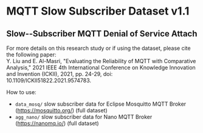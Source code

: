 # MQTT Slow Subscriber Dataset v1.1

## Slow--Subscriber MQTT Denial of Service Attach<br/>

For more details on this research study or if using the dataset, please cite the following paper: <br/>
Y. Liu and E. Al-Masri, "Evaluating the Reliability of MQTT with Comparative Analysis," 2021 IEEE 4th International Conference on Knowledge Innovation and Invention (ICKII), 2021, pp. 24-29, doi: 10.1109/ICKII51822.2021.9574783.

How to use:
 - `data_mosq/` slow subscriber data for Eclipse Mosquitto MQTT Broker (https://mosquitto.org/) (full dataset)
 - `agg_nano/` slow subscriber data for Nano MQTT Broker (https://nanomq.io/) (full dataset)
